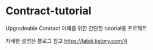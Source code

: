 # Contract-tutorial
Upgradeable Contract 이해를 위한 간단한 tutorial용 프로젝트

자세한 설명은 블로그 참고
https://labjji.tistory.com/4